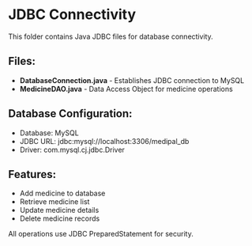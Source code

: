 # JDBC Connectivity

This folder contains Java JDBC files for database connectivity.

## Files:
- **DatabaseConnection.java** - Establishes JDBC connection to MySQL
- **MedicineDAO.java** - Data Access Object for medicine operations

## Database Configuration:
- Database: MySQL
- JDBC URL: jdbc:mysql://localhost:3306/medipal_db
- Driver: com.mysql.cj.jdbc.Driver

## Features:
- Add medicine to database
- Retrieve medicine list
- Update medicine details
- Delete medicine records

All operations use JDBC PreparedStatement for security.

